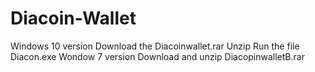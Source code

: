 # Diacoin-Wallet
Windows 10 version
Download the Diacoinwallet.rar
Unzip
Run the file Diacon.exe
Wondow 7 version
Download and unzip DiacopinwalletB.rar

